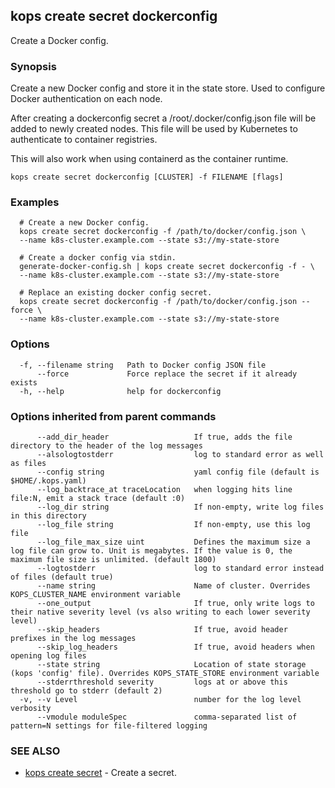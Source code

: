 
<!--- This file is automatically generated by make gen-cli-docs; changes should be made in the go CLI command code (under cmd/kops) -->

## kops create secret dockerconfig

Create a Docker config.

### Synopsis

Create a new Docker config and store it in the state store. Used to configure Docker authentication on each node.

 After creating a dockerconfig secret a /root/.docker/config.json file will be added to newly created nodes. This file will be used by Kubernetes to authenticate to container registries.

 This will also work when using containerd as the container runtime.

```
kops create secret dockerconfig [CLUSTER] -f FILENAME [flags]
```

### Examples

```
  # Create a new Docker config.
  kops create secret dockerconfig -f /path/to/docker/config.json \
  --name k8s-cluster.example.com --state s3://my-state-store
  
  # Create a docker config via stdin.
  generate-docker-config.sh | kops create secret dockerconfig -f - \
  --name k8s-cluster.example.com --state s3://my-state-store
  
  # Replace an existing docker config secret.
  kops create secret dockerconfig -f /path/to/docker/config.json --force \
  --name k8s-cluster.example.com --state s3://my-state-store
```

### Options

```
  -f, --filename string   Path to Docker config JSON file
      --force             Force replace the secret if it already exists
  -h, --help              help for dockerconfig
```

### Options inherited from parent commands

```
      --add_dir_header                   If true, adds the file directory to the header of the log messages
      --alsologtostderr                  log to standard error as well as files
      --config string                    yaml config file (default is $HOME/.kops.yaml)
      --log_backtrace_at traceLocation   when logging hits line file:N, emit a stack trace (default :0)
      --log_dir string                   If non-empty, write log files in this directory
      --log_file string                  If non-empty, use this log file
      --log_file_max_size uint           Defines the maximum size a log file can grow to. Unit is megabytes. If the value is 0, the maximum file size is unlimited. (default 1800)
      --logtostderr                      log to standard error instead of files (default true)
      --name string                      Name of cluster. Overrides KOPS_CLUSTER_NAME environment variable
      --one_output                       If true, only write logs to their native severity level (vs also writing to each lower severity level)
      --skip_headers                     If true, avoid header prefixes in the log messages
      --skip_log_headers                 If true, avoid headers when opening log files
      --state string                     Location of state storage (kops 'config' file). Overrides KOPS_STATE_STORE environment variable
      --stderrthreshold severity         logs at or above this threshold go to stderr (default 2)
  -v, --v Level                          number for the log level verbosity
      --vmodule moduleSpec               comma-separated list of pattern=N settings for file-filtered logging
```

### SEE ALSO

* [kops create secret](kops_create_secret.md)	 - Create a secret.

